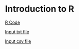 Introduction to R
==============

[R Code](Intro2R/Intro2R.R)

[Input txt file](Intro2R/raw_counts.txt)

[Input csv file](Intro2R/raw_counts.csv)

